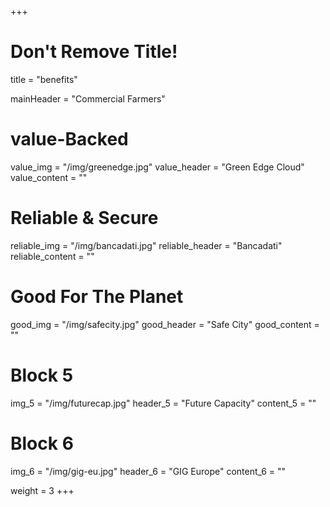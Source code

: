 +++
# Don't Remove Title!
title = "benefits"

mainHeader = "Commercial Farmers"

# value-Backed
value_img = "/img/greenedge.jpg"
value_header = "Green Edge Cloud"
value_content = ""

# Reliable & Secure
reliable_img = "/img/bancadati.jpg"
reliable_header = "Bancadati"
reliable_content = ""

# Good For The Planet
good_img = "/img/safecity.jpg"
good_header = "Safe City"
good_content = ""

# Block 5
img_5 = "/img/futurecap.jpg"
header_5 = "Future Capacity"
content_5 = ""

# Block 6
img_6 = "/img/gig-eu.jpg"
header_6 = "GIG Europe"
content_6 = ""

weight = 3
+++
